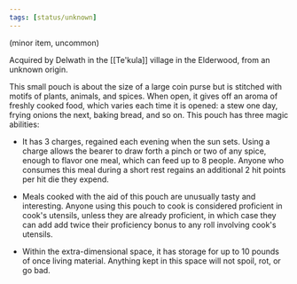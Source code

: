 ```yaml
---
tags: [status/unknown]
---
```

(minor item, uncommon)

Acquired by Delwath in the [[Te'kula]] village in the Elderwood, from an unknown origin. 

This small pouch is about the size of a large coin purse but is stitched with motifs of plants, animals, and spices. When open, it gives off an aroma of freshly cooked food, which varies each time it is opened: a stew one day, frying onions the next, baking bread, and so on. This pouch has three magic abilities:

* It has 3 charges, regained each evening when the sun sets. Using a charge allows the bearer to draw forth a pinch or two of any spice, enough to flavor one meal, which can feed up to 8 people. Anyone who consumes this meal during a short rest regains an additional 2 hit points per hit die they expend. 

* Meals cooked with the aid of this pouch are unusually tasty and interesting. Anyone using this pouch to cook is considered proficient in cook's utensils, unless they are already proficient, in which case they can add add twice their proficiency bonus to any roll involving cook's utensils.  

* Within the extra-dimensional space, it has storage for up to 10 pounds of once living material. Anything kept in this space will not spoil, rot, or go bad.